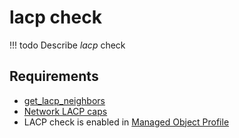 # lacp check

<!-- prettier-ignore -->
!!! todo
    Describe *lacp* check

## Requirements

* [get_lacp_neighbors](../../../../dev/reference/scripts/get_lacp_neighbors.md)
* [Network LACP caps](../../../../user/reference/caps/network/lacp.md)
* LACP check is enabled in [Managed Object Profile](../../../../user/reference/concepts/managed-object-profile/index.md)
